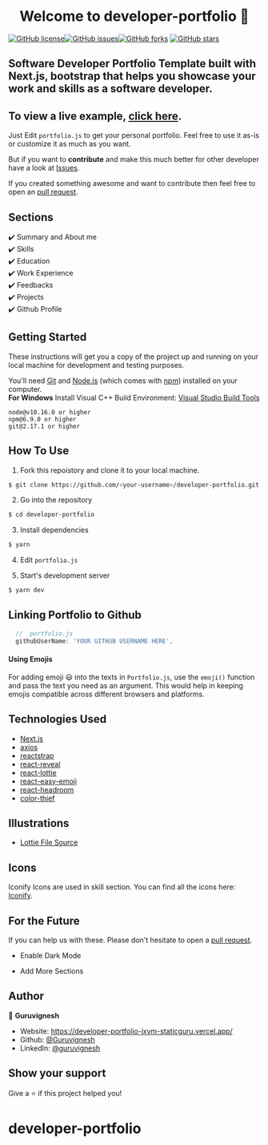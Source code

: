 <h1 align="center">Welcome to developer-portfolio 👋</h1>
<a href="https://github.com/staticGuru/developer-portfolio/blob/main/LICENSE"><img alt="GitHub license" src="https://img.shields.io/github/license/staticGuru/developer-portfolio"></a><a href="https://github.com/staticGuru/developer-portfolio/issues"><img alt="GitHub issues" src="https://img.shields.io/github/issues/staticGuru/developer-portfolio"></a><a href="https://github.com/staticGuru/developer-portfolio/network"><img alt="GitHub forks" src="https://img.shields.io/github/forks/staticGuru/developer-portfolio"></a> <a href="https://github.com/staticGuru/developer-portfolio/stargazers"><img alt="GitHub stars" src="https://img.shields.io/github/stars/staticGuru/developer-portfolio"></a>

## Software Developer Portfolio Template built with Next.js, bootstrap that helps you showcase your work and skills as a software developer.



## To view a live example, **[click here](https://developer-portfolio-jxym.vercel.app/)**.

Just Edit `portfolio.js` to get your personal portfolio. Feel free to use it as-is or customize it as much as you want.

But if you want to **contribute** and make this much better for other developer have a look at [Issues](https://github.com/staticGuru/developer-portfolio/issues).

If you created something awesome and want to contribute then feel free to open an [pull request](https://github.com/staticGuru/developer-portfolio/pulls).


## Sections

✔️ Summary and About me\
✔️ Skills\
✔️ Education\
✔️ Work Experience\
✔️ Feedbacks\
✔️ Projects\
✔️ Github Profile

## Getting Started

These instructions will get you a copy of the project up and running on your local machine for development and testing purposes.

You'll need [Git](https://git-scm.com) and [Node.js](https://nodejs.org/en/download/) (which comes with [npm](http://npmjs.com)) installed on your computer.
<br>
**For Windows** Install Visual C++ Build Environment: [Visual Studio Build Tools](https://visualstudio.microsoft.com/thank-you-downloading-visual-studio/?sku=BuildTools)

```
node@v10.16.0 or higher
npm@6.9.0 or higher
git@2.17.1 or higher
```

## How To Use

1. Fork this repoistory and clone it to your local machine.
```bash
$ git clone https://github.com/<your-username>/developer-portfolio.git
``` 
2. Go into the repository
```bash
$ cd developer-portfolio
```

3. Install dependencies
```bash
$ yarn
```

4. Edit `portfolio.js`

5. Start's development server
```bash
$ yarn dev
```

## Linking Portfolio to Github

```javascript
  //  portfolio.js
  githubUserName: 'YOUR GITHUB USERNAME HERE',
```

#### Using Emojis

For adding emoji 😃 into the texts in `Portfolio.js`, use the `emoji()` function and pass the text you need as an argument. This would help in keeping emojis compatible across different browsers and platforms.

## Technologies Used

-   [Next.js](https://nextjs.org/)
-   [axios](https://www.npmjs.com/package/axios)
-   [reactstrap](https://reactstrap.github.io/)
-   [react-reveal](https://www.react-reveal.com/)
-   [react-lottie](https://www.npmjs.com/package/react-lottie)
-   [react-easy-emoji](https://github.com/appfigures/react-easy-emoji)
-   [react-headroom](https://github.com/KyleAMathews/react-headroom)
-   [color-thief](https://github.com/lokesh/color-thief)

## Illustrations

-   [Lottie File Source](https://lottiefiles.com)

## Icons
Iconify Icons are used in skill section. You can find all the icons here: [Iconify](https://icon-sets.iconify.design/).

## For the Future

If you can help us with these. Please don't hesitate to open a [pull request](https://github.com/staticGuru/developer-portfolio/pulls).

-   Enable Dark Mode

-   Add More Sections

## Author

👤 **Guruvignesh**

-   Website: https://developer-portfolio-jxym-staticguru.vercel.app/
-   Github: [@Guruvignesh](https://github.com/staticGuru/)
-   LinkedIn: [@guruvignesh](https://www.linkedin.com/in/guruvignesh-m-280a64192/)

## Show your support

Give a ⭐️ if this project helped you!
# developer-portfolio
